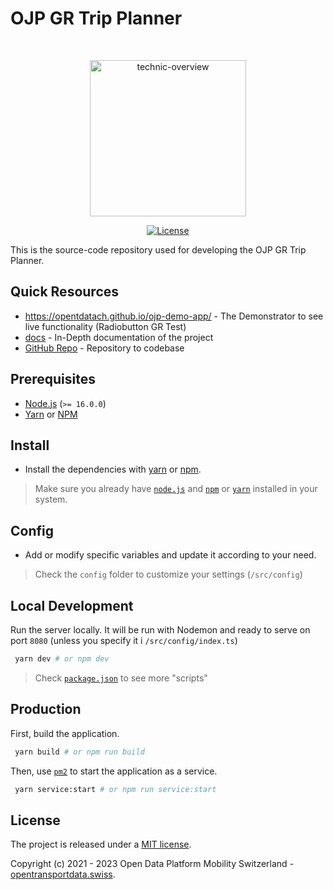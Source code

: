 # OJP GR Trip Planner
<br>

<p align="center">
    <img width="250px" src="https://user-images.githubusercontent.com/50701501/104827248-f88a1800-585b-11eb-985e-5e31dbb0b913.jpg" alt='technic-overview'><br/>
</p>
<p align="center">
  <a href="/LICENSE"><img src="https://img.shields.io/badge/License-MIT-blue.svg" alt="License"></a>
</p>

This is the source-code repository used for developing the OJP GR Trip Planner.

## Quick Resources

- https://opentdatach.github.io/ojp-demo-app/ - The Demonstrator to see live functionality (Radiobutton GR Test)
- [docs](./docs/README.md) - In-Depth documentation of the project
- [GitHub Repo](https://github.com/openTdataCH/ojp-gr-trip-planner) - Repository to codebase

## Prerequisites

- [Node.js](https://nodejs.org) (`>= 16.0.0`)
- [Yarn](https://yarnpkg.com/en/docs/install) or [NPM](https://docs.npmjs.com/getting-started/installing-node)

## Install

- Install the dependencies with [yarn](https://yarnpkg.com/getting-started/usage) or [npm](https://docs.npmjs.com/cli/v7/commands/npm-install).

> Make sure you already have [`node.js`](https://github.com/filoscoder/tenstack-starter#prerequisites) and [`npm`](https://github.com/filoscoder/tenstack-starter#prerequisites) or [`yarn`](https://github.com/filoscoder/tenstack-starter#prerequisites) installed in your system.

## Config

- Add or modify specific variables and update it according to your need.

> Check the `config` folder to customize your settings (`/src/config`)

## Local Development

Run the server locally. It will be run with Nodemon and ready to serve on port `8080` (unless you specify it i `/src/config/index.ts`)

```bash
 yarn dev # or npm dev
```

> Check [`package.json`](https://github.com/filoscoder/tenstack-starter/blob/master/package.json) to see more "scripts"

## Production

First, build the application.

```bash
 yarn build # or npm run build
```

Then, use [`pm2`](https://github.com/Unitech/pm2) to start the application as a service.

```bash
 yarn service:start # or npm run service:start
```
## License

The project is released under a [MIT license](./LICENSE).

Copyright (c) 2021 - 2023 Open Data Platform Mobility Switzerland - [opentransportdata.swiss](https://opentransportdata.swiss/en/).